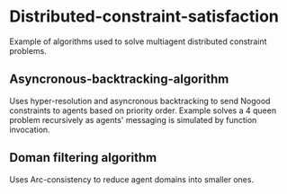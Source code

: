 # Distributed-constraint-satisfaction
 Example of algorithms used to solve multiagent distributed constraint problems.

## Asyncronous-backtracking-algorithm
Uses hyper-resolution and asyncronous backtracking to send Nogood constraints to agents based on priority order.
Example solves a 4 queen problem recursively as agents' messaging is simulated by function invocation.

## Doman filtering algorithm
Uses Arc-consistency to reduce agent domains into smaller ones.

